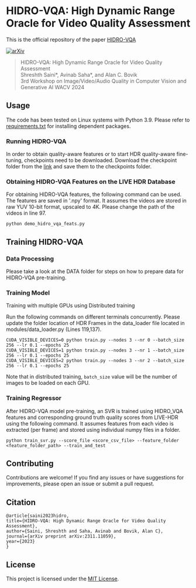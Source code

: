 # HIDRO-VQA: High Dynamic Range Oracle for Video Quality Assessment

This is the official repository of the paper [HIDRO-VQA](https://arxiv.org/abs/2311.11059)

[![arXiv](https://img.shields.io/badge/arXiv-2311.11059-b31b1b.svg)](https://arxiv.org/abs/2311.11059)

> HIDRO-VQA: High Dynamic Range Oracle for Video Quality Assessment  
> Shreshth Saini*, Avinab Saha*, and Alan C. Bovik  
> 3rd Workshop on Image/Video/Audio Quality in Computer Vision and Generative AI 
> WACV 2024




## Usage
The code has been tested on Linux systems with Python 3.9. Please refer to [requirements.txt](requirements.txt) for installing dependent packages.

### Running HIDRO-VQA
In order to obtain quality-aware features or to start HDR quality-aware fine-tuning, checkpoints need to be downloaded.  Download the checkpoint folder from the [link](https://drive.google.com/drive/folders/1wuakzvupOxwVv9Sa3Ta0IKjkSBPqG8MG?usp=sharing) and save them to the checkpoints folder.


### Obtaining HIDRO-VQA Features on the LIVE HDR Database
For obtaining HIDRO-VQA features, the following command can be used. The features are saved in '.npy' format. It assumes the videos are stored in raw YUV 10-bit format, upscaled to 4K. Please change the path of the videos in line 97.
```
python demo_hidro_vqa_feats.py
```

## Training HIDRO-VQA
### Data Processing 

Please take a look at the DATA folder for steps on how to prepare data for HIDRO-VQA pre-training. 


### Training Model

Training with multiple GPUs using Distributed training

Run the following commands on different terminals concurrently. Please update the folder location of HDR Frames in the data_loader file located in modules/data_loader.py (Lines 119,137).
```
CUDA_VISIBLE_DEVICES=0 python train.py --nodes 3 --nr 0 --batch_size 256 --lr 0.1 --epochs 25
CUDA_VISIBLE_DEVICES=1 python train.py --nodes 3 --nr 1 --batch_size 256 --lr 0.1 --epochs 25
CUDA_VISIBLE_DEVICES=2 python train.py --nodes 3 --nr 2 --batch_size 256 --lr 0.1 --epochs 25

```
Note that in distributed training, ```batch_size``` value will be the number of images to be loaded on each GPU. 

### Training Regressor
After HIDRO-VQA model pre-training, an SVR is trained using HIDRO_VQA features and corresponding ground truth quality scores from LIVE-HDR using the following command. It assumes features from each video is extracted (per frame) and stored using individual numpy files in a folder. 

```
python train_svr.py --score_file <score_csv_file> --feature_folder <feature_folder_path> --train_and_test
```

## Contributing

Contributions are welcome! If you find any issues or have suggestions for improvements, please open an issue or submit a pull request.

## Citation 
    @article{saini2023hidro,
    title={HIDRO-VQA: High Dynamic Range Oracle for Video Quality Assessment},
    author={Saini, Shreshth and Saha, Avinab and Bovik, Alan C},
    journal={arXiv preprint arXiv:2311.11059},
    year={2023}
    }


## License

This project is licensed under the [MIT License](LICENSE).
